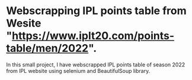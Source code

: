 # Webscrapping IPL points table from Wesite "https://www.iplt20.com/points-table/men/2022".

In this small project, I have webscrapped IPL points table of season 2022 from IPL website using selenium and BeautifulSoup library.
